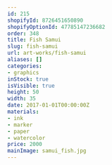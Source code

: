 ```yaml
---
id: 215
shopifyId: 8726451650890
shopifyOptionId: 47785147236682
order: 348
title: Fish Samui
slug: fish-samui
url: art-works/fish-samui
aliases: []
categories:
- graphics
inStock: true
isVisible: true
height: 50
width: 35
date: 2017-01-01T00:00:00Z
materials:
- ink
- marker
- paper
- watercolor
price: 2000
mainImage: samui_fish.jpg
---
```

